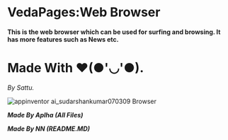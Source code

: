 # VedaPages:Web Browser
<b>This is the web browser which can be used for surfing and browsing. It has more features such as News etc.</b>
<br>
 # Made With ❤(●'◡'●).
 <i>By Sattu.</i>

![appinventor ai_sudarshankumar070309 Browser](https://github.com/Alpha8092/The-Explorer/assets/152071712/5d74f415-a53a-49c0-89ac-584abd3d8182)



<b><i>Made By Aplha (All Files)</i>

<i>Made By NN (README.MD)</i></b>
